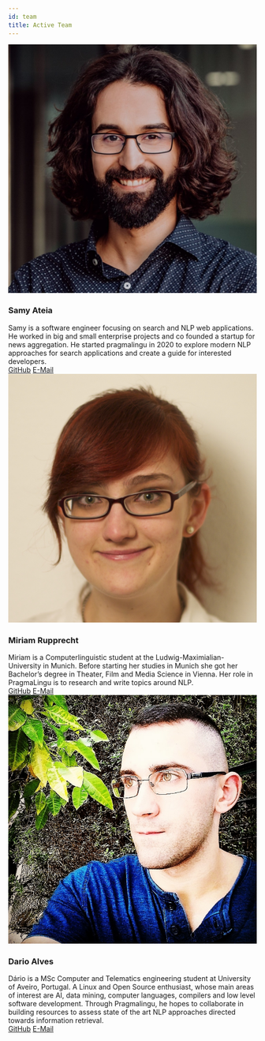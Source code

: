 ```yaml
---
id: team
title: Active Team
---
```

<div className="row">
  <div className="col col--6 margin-bottom--lg">
    <div className="card card--full-height">
      <div className="card__header">
        <div className="avatar avatar--vertical">
          <img
            className="avatar__photo avatar__photo--xl"
            src="../../static/img/samy.jpg"
          />
          <div className="avatar__intro">
            <h3 className="avatar__name">Samy Ateia</h3>
          </div>
        </div>
      </div>
      <div className="card__body">
      Samy is a software engineer focusing on search and NLP web applications. 
      He worked in big and small enterprise projects and co founded a startup for news aggregation. 
      He started pragmalingu in 2020 to explore modern NLP approaches for search applications and create a guide for interested developers.
      </div>
      <div className="card__footer">
        <div className="button-group button-group--block">
          <a className="button button--secondary" href="https://github.com/orgs/pragmalingu/people/SamyAteia">GitHub</a>
          <a className="button button--secondary" href="samy@samyateia.de">E-Mail</a>
        </div>
      </div>
    </div>
  </div>
  <div className="col col--6 margin-bottom--lg">
    <div className="card card--full-height">
      <div className="card__header">
        <div className="avatar avatar--vertical">
          <img
            className="avatar__photo avatar__photo--xl"
            src="../../static/img/miriam.jpg"
          />
          <div className="avatar__intro">
            <h3 className="avatar__name">Miriam Rupprecht</h3>
          </div>
        </div>
      </div>
      <div className="card__body">
      Miriam is a Computerlinguistic student at the Ludwig-Maximialian-University in Munich. 
      Before starting her studies in Munich she got her Bachelor’s degree in Theater, Film and Media Science in Vienna. 
      Her role in PragmaLingu is to research and write topics around NLP.
      </div>
      <div className="card__footer">
        <div className="button-group button-group--block">
          <a className="button button--secondary" href="https://github.com/MiriamPragmalingu">GitHub</a>
          <a className="button button--secondary" href="miriam@pragmlingu.de">E-Mail</a>
        </div>
      </div>
    </div>
  </div>
  <div className="col col--6 margin-bottom--lg">
    <div className="card card--full-height">
      <div className="card__header">
        <div className="avatar avatar--vertical">
          <img
            className="avatar__photo avatar__photo--xl"
            src="../../static/img/dario.jpg"
          />
          <div className="avatar__intro">
            <h3 className="avatar__name">Dario Alves</h3>
          </div>
        </div>
      </div>
      <div className="card__body">
      Dário is a MSc Computer and Telematics engineering student at University of Aveiro, Portugal. A Linux and Open Source enthusiast, whose main areas of interest are AI, data mining, computer languages, compilers and low level software development. Through Pragmalingu, he hopes to collaborate in building resources to assess state of the art NLP approaches directed towards information retrieval.
      </div>
      <div className="card__footer">
        <div className="button-group button-group--block">
          <a className="button button--secondary" href="https://github.com/dario-alv">GitHub</a>
          <a className="button button--secondary" href="dario@pragmalingu.de">E-Mail</a>
        </div>
      </div>
    </div>
  </div>
</div>